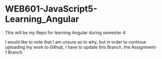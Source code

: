 # WEB601-JavaScript5-Learning_Angular
 This will be my Repo for learning Angular during semester 4

I would like to note that I am unsure as to why, but in order to continue uploading my work to Github, I have to update this Branch, the Assignment-1 Branch
